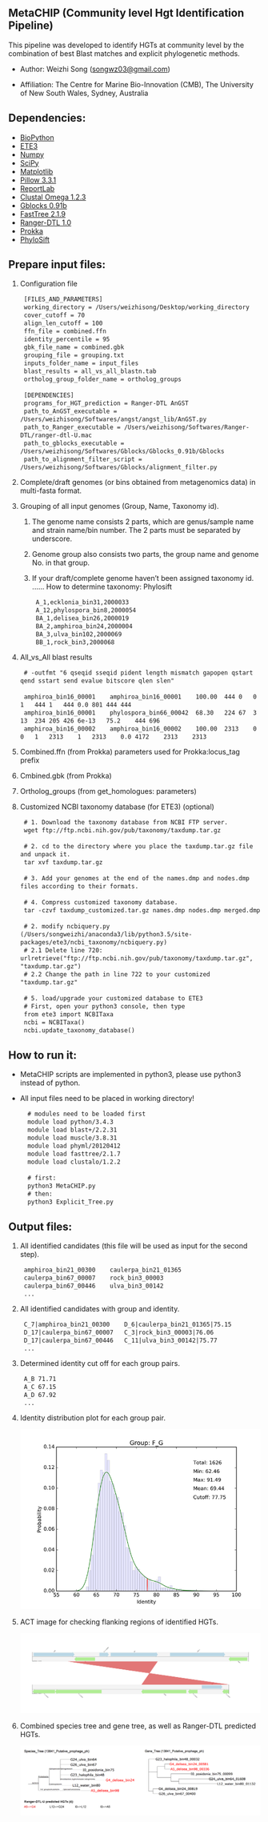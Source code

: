 MetaCHIP (Community level Hgt Identification Pipeline)
---

This pipeline was developed to identify HGTs at community level by the combination of best Blast matches and explicit phylogenetic methods.

+ Author: Weizhi Song (songwz03@gmail.com)

+ Affiliation: The Centre for Marine Bio-Innovation (CMB), The University of  New South Wales, Sydney, Australia

Dependencies:
---

+ [BioPython](https://github.com/biopython/biopython.github.io/)
+ [ETE3](http://etetoolkit.org)
+ [Numpy](http://www.numpy.org)
+ [SciPy](https://www.scipy.org)
+ [Matplotlib](http://matplotlib.org)
+ [Pillow 3.3.1](https://pypi.python.org/pypi/Pillow/3.3.1)
+ [ReportLab](http://www.reportlab.com)
+ [Clustal Omega 1.2.3](http://www.clustal.org/omega/)
+ [Gblocks 0.91b](http://molevol.cmima.csic.es/castresana/Gblocks.html)
+ [FastTree 2.1.9](http://www.microbesonline.org/fasttree/)
+ [Ranger-DTL 1.0](http://compbio.mit.edu/ranger-dtl/)
+ [Prokka](http://www.vicbioinformatics.com/software.prokka.shtml)
+ [PhyloSift](https://phylosift.wordpress.com)


Prepare input files:
---

1. Configuration file

        [FILES_AND_PARAMETERS]
        working_directory = /Users/weizhisong/Desktop/working_directory
        cover_cutoff = 70
        align_len_cutoff = 100
        ffn_file = combined.ffn
        identity_percentile = 95
        gbk_file_name = combined.gbk
        grouping_file = grouping.txt
        inputs_folder_name = input_files
        blast_results = all_vs_all_blastn.tab
        ortholog_group_folder_name = ortholog_groups

        [DEPENDENCIES]
        programs_for_HGT_prediction = Ranger-DTL AnGST
        path_to_AnGST_executable = /Users/weizhisong/Softwares/angst/angst_lib/AnGST.py
        path_to_Ranger_executable = /Users/weizhisong/Softwares/Ranger-DTL/ranger-dtl-U.mac
        path_to_gblocks_executable = /Users/weizhisong/Softwares/Gblocks/Gblocks_0.91b/Gblocks
        path_to_alignment_filter_script = /Users/weizhisong/Softwares/Gblocks/alignment_filter.py

1. Complete/draft genomes (or bins obtained from metagenomics data) in multi-fasta format.
1. Grouping of all input genomes (Group, Name, Taxonomy id).
    1. The genome name consists 2 parts, which are genus/sample name and strain name/bin number. The 2 parts must be separated by underscore.
    1. Genome group also consists two parts, the group name and genome No. in that group.
    1. If your draft/complete genome haven’t been assigned taxonomy id. ...... How to determine taxonomy: Phylosift

            A_1,ecklonia_bin31,2000033
            A_12,phylospora_bin8,2000054
            BA_1,delisea_bin26,2000019
            BA_2,amphiroa_bin24,2000004
            BA_3,ulva_bin102,2000069
            BB_1,rock_bin3,2000068

1. All_vs_All blast results

        # -outfmt "6 qseqid sseqid pident length mismatch gapopen qstart qend sstart send evalue bitscore qlen slen"

        amphiroa_bin16_00001    amphiroa_bin16_00001    100.00  444	0	0	1	444	1	444	0.0	801	444	444
        amphiroa_bin16_00001	phylospora_bin66_00042	68.30	224	67	3	13	234	205	426	6e-13	75.2	444	696
        amphiroa_bin16_00002	amphiroa_bin16_00002	100.00	2313	0	0	1	2313	1	2313	0.0	4172	2313	2313

1. Combined.ffn (from Prokka) parameters used for Prokka:locus_tag prefix
1. Cmbined.gbk (from Prokka)
1. Ortholog_groups (from get_homologues: parameters)
1. Customized NCBI taxonomy database (for ETE3) (optional)

        # 1. Download the taxonomy database from NCBI FTP server.
        wget ftp://ftp.ncbi.nih.gov/pub/taxonomy/taxdump.tar.gz

        # 2. cd to the directory where you place the taxdump.tar.gz file and unpack it.
        tar xvf taxdump.tar.gz

        # 3. Add your genomes at the end of the names.dmp and nodes.dmp files according to their formats.

        # 4. Compress customized taxonomy database.
        tar -czvf taxdump_customized.tar.gz names.dmp nodes.dmp merged.dmp

        # 2. modify ncbiquery.py (/Users/songweizhi/anaconda3/lib/python3.5/site-packages/ete3/ncbi_taxonomy/ncbiquery.py)
        # 2.1 Delete line 720: urlretrieve("ftp://ftp.ncbi.nih.gov/pub/taxonomy/taxdump.tar.gz", "taxdump.tar.gz")
        # 2.2 Change the path in line 722 to your customized "taxdump.tar.gz"

        # 5. load/upgrade your customized database to ETE3
        # First, open your python3 console, then type
        from ete3 import NCBITaxa
        ncbi = NCBITaxa()
        ncbi.update_taxonomy_database()


How to run it:
---

+ MetaCHIP scripts are implemented in python3, please use python3 instead of python.
+ All input files need to be placed in working directory!

        # modules need to be loaded first
        module load python/3.4.3
        module load blast+/2.2.31
        module load muscle/3.8.31
        module load phyml/20120412
        module load fasttree/2.1.7
        module load clustalo/1.2.2

        # first:
        python3 MetaCHIP.py
        # then:
        python3 Explicit_Tree.py

Output files:
---

1. All identified candidates (this file will be used as input for the second step).

        amphiroa_bin21_00300	caulerpa_bin21_01365
        caulerpa_bin67_00007	rock_bin3_00003
        caulerpa_bin67_00446	ulva_bin3_00142
        ...

1. All identified candidates with group and identity.

        C_7|amphiroa_bin21_00300	D_6|caulerpa_bin21_01365|75.15
        D_17|caulerpa_bin67_00007	C_3|rock_bin3_00003|76.06
        D_17|caulerpa_bin67_00446	C_11|ulva_bin3_00142|75.77
        ...

1. Determined identity cut off for each group pairs.

        A_B	71.71
        A_C	67.15
        A_D	67.92
        ...

1. Identity distribution plot for each group pair.

    ![identity_distribution](doc/images/identity_distribution.png)

1. ACT image for checking flanking regions of identified HGTs.

    ![flanking_regions](doc/images/flanking_regions.png)

1. Combined species tree and gene tree, as well as Ranger-DTL predicted HGTs.

    ![Combined_tree](doc/images/Combined_tree.png)
